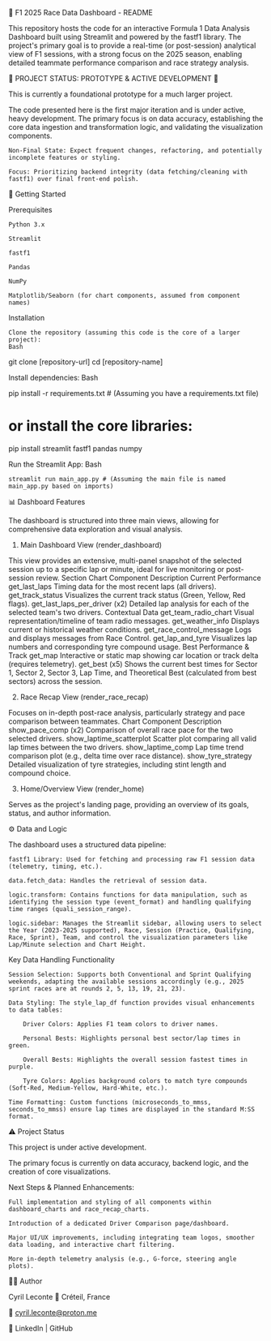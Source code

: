 🏁 F1 2025 Race Data Dashboard - README

This repository hosts the code for an interactive Formula 1 Data Analysis Dashboard built using Streamlit and powered by the fastf1 library. The project's primary goal is to provide a real-time (or post-session) analytical view of F1 sessions, with a strong focus on the 2025 season, enabling detailed teammate performance comparison and race strategy analysis.

🚨 PROJECT STATUS: PROTOTYPE & ACTIVE DEVELOPMENT 🚧

This is currently a foundational prototype for a much larger project.

The code presented here is the first major iteration and is under active, heavy development. The primary focus is on data accuracy, establishing the core data ingestion and transformation logic, and validating the visualization components.

    Non-Final State: Expect frequent changes, refactoring, and potentially incomplete features or styling.

    Focus: Prioritizing backend integrity (data fetching/cleaning with fastf1) over final front-end polish.

🚀 Getting Started

Prerequisites

    Python 3.x

    Streamlit

    fastf1

    Pandas

    NumPy

    Matplotlib/Seaborn (for chart components, assumed from component names)

Installation

    Clone the repository (assuming this code is the core of a larger project):
    Bash

git clone [repository-url]
cd [repository-name]

Install dependencies:
Bash

pip install -r requirements.txt # (Assuming you have a requirements.txt file)
# or install the core libraries:
pip install streamlit fastf1 pandas numpy

Run the Streamlit App:
Bash

    streamlit run main_app.py # (Assuming the main file is named main_app.py based on imports)

📊 Dashboard Features

The dashboard is structured into three main views, allowing for comprehensive data exploration and visual analysis.

1. Main Dashboard View (render_dashboard)

This view provides an extensive, multi-panel snapshot of the selected session up to a specific lap or minute, ideal for live monitoring or post-session review.
Section	Chart Component	Description
Current Performance	get_last_laps	Timing data for the most recent laps (all drivers).
	get_track_status	Visualizes the current track status (Green, Yellow, Red flags).
	get_last_laps_per_driver (x2)	Detailed lap analysis for each of the selected team's two drivers.
Contextual Data	get_team_radio_chart	Visual representation/timeline of team radio messages.
	get_weather_info	Displays current or historical weather conditions.
	get_race_control_message	Logs and displays messages from Race Control.
	get_lap_and_tyre	Visualizes lap numbers and corresponding tyre compound usage.
Best Performance & Track	get_map	Interactive or static map showing car location or track delta (requires telemetry).
	get_best (x5)	Shows the current best times for Sector 1, Sector 2, Sector 3, Lap Time, and Theoretical Best (calculated from best sectors) across the session.

2. Race Recap View (render_race_recap)

Focuses on in-depth post-race analysis, particularly strategy and pace comparison between teammates.
Chart Component	Description
show_pace_comp (x2)	Comparison of overall race pace for the two selected drivers.
show_laptime_scatterplot	Scatter plot comparing all valid lap times between the two drivers.
show_laptime_comp	Lap time trend comparison plot (e.g., delta time over race distance).
show_tyre_strategy	Detailed visualization of tyre strategies, including stint length and compound choice.

3. Home/Overview View (render_home)

Serves as the project's landing page, providing an overview of its goals, status, and author information.

⚙️ Data and Logic

The dashboard uses a structured data pipeline:

    fastf1 Library: Used for fetching and processing raw F1 session data (telemetry, timing, etc.).

    data.fetch_data: Handles the retrieval of session data.

    logic.transform: Contains functions for data manipulation, such as identifying the session type (event_format) and handling qualifying time ranges (quali_session_range).

    logic.sidebar: Manages the Streamlit sidebar, allowing users to select the Year (2023-2025 supported), Race, Session (Practice, Qualifying, Race, Sprint), Team, and control the visualization parameters like Lap/Minute selection and Chart Height.

Key Data Handling Functionality

    Session Selection: Supports both Conventional and Sprint Qualifying weekends, adapting the available sessions accordingly (e.g., 2025 sprint races are at rounds 2, 5, 13, 19, 21, 23).

    Data Styling: The style_lap_df function provides visual enhancements to data tables:

        Driver Colors: Applies F1 team colors to driver names.

        Personal Bests: Highlights personal best sector/lap times in green.

        Overall Bests: Highlights the overall session fastest times in purple.

        Tyre Colors: Applies background colors to match tyre compounds (Soft-Red, Medium-Yellow, Hard-White, etc.).

    Time Formatting: Custom functions (microseconds_to_mmss, seconds_to_mmss) ensure lap times are displayed in the standard M:SS format.

⚠️ Project Status

This project is under active development.

The primary focus is currently on data accuracy, backend logic, and the creation of core visualizations.

Next Steps & Planned Enhancements:

    Full implementation and styling of all components within dashboard_charts and race_recap_charts.

    Introduction of a dedicated Driver Comparison page/dashboard.

    Major UI/UX improvements, including integrating team logos, smoother data loading, and interactive chart filtering.

    More in-depth telemetry analysis (e.g., G-force, steering angle plots).

👨‍💻 Author

Cyril Leconte 📍 Créteil, France

📧 cyril.leconte@proton.me

🔗 LinkedIn | GitHub